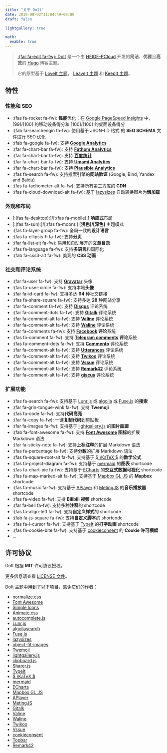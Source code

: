 ```yaml
---
title: "关于 DoIt"
date: 2019-08-02T11:04:49+08:00
draft: false

lightgallery: true

math:
  enable: true
---
```


> [:(far fa-edit fa-fw): DoIt](https://github.com/HEIGE-PCloud/DoIt) 是一个由 [HEIGE-PCloud](https://github.com/HEIGE-PCloud) 开发的**简洁**、**优雅**且**高效**的 [Hugo](https://gohugo.io/) 博客主题。
>
> 它的原型基于 [LoveIt 主题](https://github.com/dillonzq/LoveIt)， [LeaveIt 主题](https://github.com/liuzc/LeaveIt) 和 [KeepIt 主题](https://github.com/Fastbyte01/KeepIt)。

## 特性

### 性能和 SEO

* :(fas fa-rocket fa-fw): **性能**优化：在 [Google PageSpeed Insights](https://developers.google.com/speed/pagespeed/insights) 中， [99]/[100] 的移动设备得分和 [100]/[100] 的桌面设备得分
* :(fab fa-searchengin fa-fw): 使用基于 JSON-LD 格式 的 **SEO SCHEMA** 文件进行 SEO 优化
* :(fab fa-google fa-fw): 支持 **[Google Analytics](https://analytics.google.com/analytics)**
* :(far fa-chart-bar fa-fw): 支持 **[Fathom Analytics](https://usefathom.com/)**
* :(far fa-chart-bar fa-fw): 支持 **[百度统计](https://tongji.baidu.com/)**
* :(far fa-chart-bar fa-fw): 支持 **[Umami Analytics](https://umami.is/)**
* :(far fa-chart-bar fa-fw): 支持 **[Plausible Analytics](https://plausible.io/)**
* :(fas fa-search fa-fw): 支持搜索引擎的**网站验证** (Google, Bind, Yandex and Baidu)
* :(fas fa-tachometer-alt fa-fw): 支持所有第三方库的 **CDN**
* :(fas fa-cloud-download-alt fa-fw): 基于 [lazysizes](https://github.com/aFarkas/lazysizes) 自动转换图片为**懒加载**

### 外观和布局

* [:(fas fa-desktop):]/[:(fas fa-mobile):] **响应式**布局
* [:(fas fa-sun):]/[:(fas fa-moon):] **[浅色]/[深色]** 主题模式
* :(fas fa-layer-group fa-fw): 全局一致的**设计语言**
* :(fas fa-ellipsis-h fa-fw): 支持**分页**
* :(far fa-list-alt fa-fw): 易用和自动展开的**文章目录**
* :(fas fa-language fa-fw): 支持**多语言**和国际化
* :(fab fa-css3-alt fa-fw): 美观的 **CSS 动画**

### 社交和评论系统

* :(far fa-user fa-fw): 支持 **[Gravatar](https://gravatar.com)** 头像
* :(fas fa-user-circle fa-fw): 支持本地**头像**
* :(far fa-id-card fa-fw): 支持多达 **64** 种社交链接
* :(fas fa-share-square fa-fw): 支持多达 **28** 种网站分享
* :(far fa-comment fa-fw): 支持 **[Disqus](https://disqus.com)** 评论系统
* :(far fa-comment-dots fa-fw): 支持 **[Gitalk](https://github.com/gitalk/gitalk)** 评论系统
* :(far fa-comment-alt fa-fw): 支持 **[Valine](https://valine.js.org/)** 评论系统
* :(far fa-comment-alt fa-fw): 支持 **[Waline](https://waline.js.org/)** 评论系统
* :(far fa-comments fa-fw): 支持 **[Facebook](https://developers.facebook.com/docs/plugins/comments/) 评论**系统
* :(fas fa-comment fa-fw): 支持 **[Telegram comments](https://comments.app/) 评论**系统
* :(fas fa-comment-dots fa-fw): 支持 **[Commento](https://commento.io/)** 评论系统
* :(far fa-comment-alt fa-fw): 支持 **[Utterances](https://utteranc.es/)** 评论系统
* :(far fa-comment-alt fa-fw): 支持 **[Twikoo](https://twikoo.js.org/)** 评论系统
* :(far fa-comment-alt fa-fw): 支持 **[Vssue](https://vssue.js.org/)** 评论系统
* :(far fa-comment-alt fa-fw): 支持 **[Remark42](https://remark42.com/)** 评论系统
* :(far fa-comment-alt fa-fw): 支持 **[giscus](https://giscus.app/)** 评论系统

### 扩展功能

* :(fas fa-search fa-fw): 支持基于 [Lunr.js](https://lunrjs.com/) 或 [algolia](https://www.algolia.com/) 或 [Fuse.js](https://fusejs.io/) 的**搜索**
* :(far fa-grin-tongue-wink fa-fw): 支持 **Twemoji**
* :(fas fa-code fa-fw): 支持**代码高亮**
* :(far fa-copy fa-fw): 一键**复制代码**到剪贴板
* :(far fa-images fa-fw): 支持基于 [lightgallery.js](https://github.com/sachinchoolur/lightgallery.js) 的**图片画廊**
* :(fab fa-font-awesome fa-fw): 支持 **[Font Awesome](https://fontawesome.com/) 图标**的扩展 Markdown 语法
* :(far fa-sticky-note fa-fw): 支持**上标注释**的扩展 Markdown 语法
* :(fas fa-percentage fa-fw): 支持**分数**的扩展 Markdown 语法
* :(fas fa-square-root-alt fa-fw): 支持基于 [$ \KaTeX $](https://katex.org/) 的**数学公式**
* :(fas fa-project-diagram fa-fw): 支持基于 [mermaid](https://github.com/knsv/mermaid) 的**图表** shortcode
* :(fas fa-chart-pie fa-fw): 支持基于 [ECharts](https://echarts.apache.org/) 的**交互式数据可视化** shortcode
* :(fas fa-map-marked-alt fa-fw): 支持基于 [Mapbox GL JS](https://docs.mapbox.com/mapbox-gl-js) 的 **Mapbox** shortcode
* :(fas fa-music fa-fw): 支持基于 [APlayer](https://github.com/MoePlayer/APlayer) 和 [MetingJS](https://github.com/metowolf/MetingJS) 的**音乐播放器** shortcode
* :(fas fa-video fa-fw): 支持 **Bilibili 视频** shortcode
* :(far fa-bell fa-fw): 支持多种**注释**的 shortcode
* :(fas fa-align-left fa-fw): 支持**自定义样式**的 shortcode
* :(fab fa-js-square fa-fw): 支持**自定义脚本**的 shortcode
* :(fas fa-i-cursor fa-fw): 支持基于 [TypeIt](https://typeitjs.com/) 的**打字动画** shortcode
* :(fas fa-cookie-bite fa-fw): 支持基于 [cookieconsent](https://github.com/osano/cookieconsent) 的 **Cookie 许可横幅**
* ...

## 许可协议

DoIt 根据 **MIT** 许可协议授权。

更多信息请查看 [LICENSE 文件](https://github.com/HEIGE-PCloud/DoIt/blob/main/LICENSE)。

DoIt 主题中用到了以下项目，感谢它们的作者：

* [normalize.css](https://github.com/necolas/normalize.css)
* [Font Awesome](https://fontawesome.com/)
* [Simple Icons](https://github.com/simple-icons/simple-icons)
* [Animate.css](https://daneden.github.io/animate.css/)
* [autocomplete.js](https://github.com/algolia/autocomplete.js)
* [Lunr.js](https://lunrjs.com/)
* [algoliasearch](https://github.com/algolia/algoliasearch-client-javascript)
* [Fuse.js](https://fusejs.io/)
* [lazysizes](https://github.com/aFarkas/lazysizes)
* [object-fit-images](https://github.com/fregante/object-fit-images)
* [Twemoji](https://github.com/twitter/twemoji)
* [lightgallery.js](https://github.com/sachinchoolur/lightgallery.js)
* [clipboard.js](https://github.com/zenorocha/clipboard.js)
* [Sharer.js](https://github.com/ellisonleao/sharer.js)
* [TypeIt](https://typeitjs.com/)
* [$ \KaTeX $](https://katex.org/)
* [mermaid](https://github.com/knsv/mermaid)
* [ECharts](https://echarts.apache.org/)
* [Mapbox GL JS](https://docs.mapbox.com/mapbox-gl-js)
* [APlayer](https://github.com/MoePlayer/APlayer)
* [MetingJS](https://github.com/metowolf/MetingJS)
* [Gitalk](https://github.com/gitalk/gitalk)
* [Valine](https://valine.js.org/)
* [Waline](https://waline.js.org/)
* [Twikoo](https://twikoo.js.org/)
* [Vssue](https://vssue.js.org/)
* [cookieconsent](https://github.com/osano/cookieconsent)
* [Topbar](https://github.com/buunguyen/topbar)
* [Remark42](https://remark42.com/)

